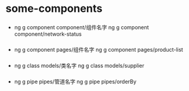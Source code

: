 # some-components
###
* ng g component component/组件名字 
ng g component component/network-status
###

###
* ng g component pages/组件名字
ng g component pages/product-list
###

###
* ng g class models/类名字
ng g class models/supplier
###

###
* ng g pipe pipes/管道名字
ng g pipe pipes/orderBy
###
